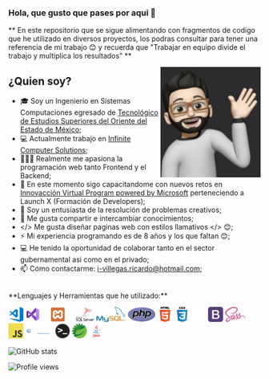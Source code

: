 ### Hola, que gusto que pases por aqui 👋

** En este repositorio que se sigue alimentando con fragmentos de codigo que he utilizado en diversos proyectos, los podras consultar para tener una referencia de mi trabajo 😊 y recuerda que "Trabajar en equipo divide el trabajo y multiplica los resultados" **
<br>

<img align='right' src='https://github.com/VillegasRicardo/VillegasRicardo/blob/main/Recursos/caras/C.PNG?raw=true' width='200"'>

## ¿Quien soy?
- 🎓  Soy un Ingenierio en Sistemas Computaciones egresado de <a href="https://tesoem.edomex.gob.mx/" target="_blank">Tecnológico de Estudios Superiores del Oriente del Estado de México</a>;
- 💻  Actualmente trabajo en <a href="https://www.infinitecs.com.mx/" target="_blank">Infinite Computer Solutions</a>;
- 👨🏻‍💻  Realmente me apasiona la programación web tanto Frontend y el Backend;
- 🌱  En este momento sigo capacitandome con nuevos retos en <a href="https://news.microsoft.com/es-xl/mas-de-10-mil-estudiantes-mexicanos-se-han-capacitado-con-tecnologias-de-microsoft/" target="_blank">Innovacción Virtual Program powered by Microsoft</a> perteneciendo a Launch X (Formación de Developers);
- 🚀  Soy un entusiasta de la resolución de problemas creativos;
- 💬  Me gusta compartir e intercambiar conocimientos;
- </> Me gusta diseñar paginas web con estilos llamativos </> 😊;
- ⚡️ Mi experiencia programando es de 8 años y los que faltan 😊;
- 💻 He tenido la oportunidad de colaborar tanto en el sector gubernamental asi como en el privado;
- 📫 Cómo contactarme: i-villegas.ricardo@hotmail.com;
<br>
**Lenguajes y Herramientas que he utilizado:**
<br>

<code><img height="30" src="https://github.com/VillegasRicardo/VillegasRicardo/blob/main/Recursos/iconos/visual-studio-code.png?raw=true"></code>
<code><img height="30" src="https://github.com/VillegasRicardo/VillegasRicardo/blob/main/Recursos/iconos/visual-studio.png?raw=true"></code>
<code><img height="30" src="https://github.com/VillegasRicardo/VillegasRicardo/blob/main/Recursos/iconos/xampp.png?raw=true"></code>
<code><img height="30" src="https://github.com/VillegasRicardo/VillegasRicardo/blob/main/Recursos/iconos/SQLServer.png?raw=true"></code>
<code><img height="30" src="https://github.com/VillegasRicardo/VillegasRicardo/blob/main/Recursos/iconos/MySQL.png?raw=true"></code>
<code><img height="30" src="https://github.com/VillegasRicardo/VillegasRicardo/blob/main/Recursos/iconos/PHP.png?raw=true"></code>
<code><img height="30" src="https://github.com/VillegasRicardo/VillegasRicardo/blob/main/Recursos/iconos/html.png?raw=true"></code>
<code><img height="30" src="https://github.com/VillegasRicardo/VillegasRicardo/blob/main/Recursos/iconos/css.png?raw=true"></code>
<code><img height="30" src="https://github.com/VillegasRicardo/VillegasRicardo/blob/main/Recursos/iconos/Material%20Kit.png?raw=true"></code>
<code><img height="30" src="https://github.com/VillegasRicardo/VillegasRicardo/blob/main/Recursos/iconos/bootstrap.png?raw=true"></code>
<code><img height="30" src="https://github.com/VillegasRicardo/VillegasRicardo/blob/main/Recursos/iconos/Sass.png?raw=true"></code>
<code><img height="30" src="https://github.com/VillegasRicardo/VillegasRicardo/blob/main/Recursos/iconos/javascript.png?raw=true"></code>
<code><img height="30" src="https://github.com/VillegasRicardo/VillegasRicardo/blob/main/Recursos/iconos/jquery.png?raw=true"></code>
<code><img height="30" src="https://github.com/VillegasRicardo/VillegasRicardo/blob/main/Recursos/iconos/terminal.png?raw=true"></code>
<code><img height="30" src="https://github.com/VillegasRicardo/VillegasRicardo/blob/main/Recursos/iconos/spring.png?raw=true"></code>
<code><img height="30" src="https://github.com/VillegasRicardo/VillegasRicardo/blob/main/Recursos/iconos/java.png?raw=true"></code>
<br>

![GitHub stats](https://github-readme-stats.vercel.app/api?username=VillegasRicardo&show_icons=true&theme=github_dark)  

![Profile views](https://gpvc.arturio.dev/VillegasRicardo)  
